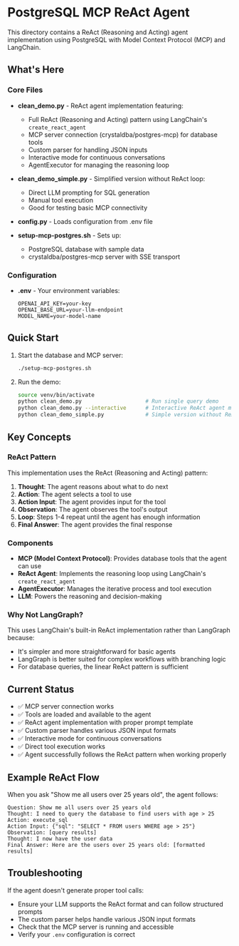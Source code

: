 # PostgreSQL MCP ReAct Agent

This directory contains a ReAct (Reasoning and Acting) agent implementation using PostgreSQL with Model Context Protocol (MCP) and LangChain.

## What's Here

### Core Files
- **clean_demo.py** - ReAct agent implementation featuring:
  - Full ReAct (Reasoning and Acting) pattern using LangChain's `create_react_agent`
  - MCP server connection (crystaldba/postgres-mcp) for database tools
  - Custom parser for handling JSON inputs
  - Interactive mode for continuous conversations
  - AgentExecutor for managing the reasoning loop

- **clean_demo_simple.py** - Simplified version without ReAct loop:
  - Direct LLM prompting for SQL generation
  - Manual tool execution
  - Good for testing basic MCP connectivity

- **config.py** - Loads configuration from .env file

- **setup-mcp-postgres.sh** - Sets up:
  - PostgreSQL database with sample data
  - crystaldba/postgres-mcp server with SSE transport

### Configuration
- **.env** - Your environment variables:
  ```
  OPENAI_API_KEY=your-key
  OPENAI_BASE_URL=your-llm-endpoint
  MODEL_NAME=your-model-name
  ```

## Quick Start

1. Start the database and MCP server:
   ```bash
   ./setup-mcp-postgres.sh
   ```

2. Run the demo:
   ```bash
   source venv/bin/activate
   python clean_demo.py                    # Run single query demo
   python clean_demo.py --interactive      # Interactive ReAct agent mode
   python clean_demo_simple.py             # Simple version without ReAct
   ```

## Key Concepts

### ReAct Pattern
This implementation uses the ReAct (Reasoning and Acting) pattern:
1. **Thought**: The agent reasons about what to do next
2. **Action**: The agent selects a tool to use
3. **Action Input**: The agent provides input for the tool
4. **Observation**: The agent observes the tool's output
5. **Loop**: Steps 1-4 repeat until the agent has enough information
6. **Final Answer**: The agent provides the final response

### Components
- **MCP (Model Context Protocol)**: Provides database tools that the agent can use
- **ReAct Agent**: Implements the reasoning loop using LangChain's `create_react_agent`
- **AgentExecutor**: Manages the iterative process and tool execution
- **LLM**: Powers the reasoning and decision-making

### Why Not LangGraph?
This uses LangChain's built-in ReAct implementation rather than LangGraph because:
- It's simpler and more straightforward for basic agents
- LangGraph is better suited for complex workflows with branching logic
- For database queries, the linear ReAct pattern is sufficient

## Current Status

- ✅ MCP server connection works
- ✅ Tools are loaded and available to the agent
- ✅ ReAct agent implementation with proper prompt template
- ✅ Custom parser handles various JSON input formats
- ✅ Interactive mode for continuous conversations
- ✅ Direct tool execution works
- ✅ Agent successfully follows the ReAct pattern when working properly

## Example ReAct Flow

When you ask "Show me all users over 25 years old", the agent follows:
```
Question: Show me all users over 25 years old
Thought: I need to query the database to find users with age > 25
Action: execute_sql
Action Input: {"sql": "SELECT * FROM users WHERE age > 25"}
Observation: [query results]
Thought: I now have the user data
Final Answer: Here are the users over 25 years old: [formatted results]
```

## Troubleshooting

If the agent doesn't generate proper tool calls:
- Ensure your LLM supports the ReAct format and can follow structured prompts
- The custom parser helps handle various JSON input formats
- Check that the MCP server is running and accessible
- Verify your `.env` configuration is correct
